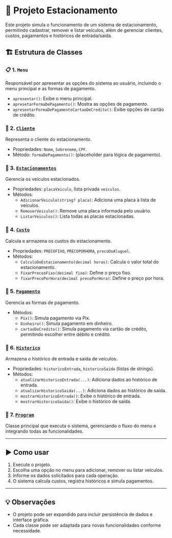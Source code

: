 # 🚗 Projeto Estacionamento

Este projeto simula o funcionamento de um sistema de estacionamento, permitindo cadastrar, remover e listar veículos, além de gerenciar clientes, custos, pagamentos e históricos de entrada/saída.

## 🏗️ Estrutura de Classes

### 📋 1. `Menu`

Responsável por apresentar as opções do sistema ao usuário, incluindo o menu principal e as formas de pagamento.

- `apresentar()`: Exibe o menu principal.
- `apresetarFormaDePagamento()`: Mostra as opções de pagamento.
- `apresentarFormaDePagamentoCartaoDeCredito()`: Exibe opções de cartão de crédito.

### 👤 2. [`Cliente`](Models/Cliente.cs)

Representa o cliente do estacionamento.

- Propriedades: `Nome`, `Sobrenome`, `CPF`.
- Método: `formaDePagamento()`: (placeholder para lógica de pagamento).

### 🚙 3. [`Estacionamentos`](Models/Estacionamentos.cs)

Gerencia os veículos estacionados.

- Propriedades: `placaVeiculo`, lista privada `veiculos`.
- Métodos:
  - `AdicionarVeiculo(string? placa)`: Adiciona uma placa à lista de veículos.
  - `RemoverVeiculo()`: Remove uma placa informada pelo usuário.
  - `ListarVeiculos()`: Lista todas as placas estacionadas.

### 💸 4. [`Custo`](Models/Custo.cs)

Calcula e armazena os custos do estacionamento.

- Propriedades: `PRECOFIXO`, `PRECOPORHORA`, `precoDoAluguel`.
- Métodos:
  - `CalculoDoEstacionamento(decimal horas)`: Calcula o valor total do estacionamento.
  - `FixarPrecosFixo(decimal fixo)`: Define o preço fixo.
  - `fixarPrecoPorHora(decimal precoPorHora)`: Define o preço por hora.

### 🧾 5. [`Pagamento`](Models/Pagamento.cs)

Gerencia as formas de pagamento.

- Métodos:
  - `Pix()`: Simula pagamento via Pix.
  - `Dinheiro()`: Simula pagamento em dinheiro.
  - `cartaoDeCredito()`: Simula pagamento via cartão de crédito, permitindo escolher entre débito e crédito.

### 📜 6. [`Historico`](Models/Historico.cs)

Armazena o histórico de entrada e saída de veículos.

- Propriedades: `historicoEntrada`, `historicoSaida` (listas de strings).
- Métodos:
  - `atualizarHistoricoEntrada(...)`: Adiciona dados ao histórico de entrada.
  - `atualizarHistoricoSaida(...)`: Adiciona dados ao histórico de saída.
  - `mostrarHistoricoEntrada()`: Exibe o histórico de entrada.
  - `mostrarHistoricoSaida()`: Exibe o histórico de saída.

### 🏁 7. [`Program`](../Program.cs)

Classe principal que executa o sistema, gerenciando o fluxo do menu e integrando todas as funcionalidades.

---

## ▶️ Como usar

1. Execute o projeto.
2. Escolha uma opção no menu para adicionar, remover ou listar veículos.
3. Informe os dados solicitados para cada operação.
4. O sistema calcula custos, registra históricos e simula pagamentos.

---

## 💡 Observações

- O projeto pode ser expandido para incluir persistência de dados e interface gráfica.
- Cada classe pode ser adaptada para novas funcionalidades conforme necessidade.
